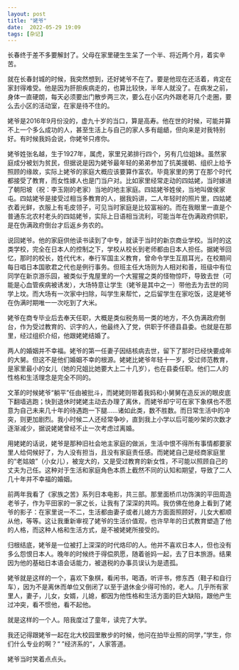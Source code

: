```yaml
---
layout: post
title: "姥爷" 
date:  2022-05-29 19:09
tags: [杂记]
---
```



长春终于差不多要解封了。父母在家里硬生生呆了一个半、将近两个月，着实辛苦。

就在长春封城的时候，我突然想到，还好姥爷不在了。要是他现在还活着，肯定在家封得难受。他是因为肝胆疾病走的，也算比较快，半年人就没了。在病发之前，身体一直硬朗，每天必须要出门散步两三次，要么在小区内外跟老哥几个走圈，要么去小区的活动室，在家是待不住的。

姥爷是2016年9月份没的，虚九十岁的当口，算是高寿。他在世的时候，可能并算不上一个多么成功的人，甚至生活上与自己的家人多有龃龉，但向来是对我特别好。有时候我妈会说，你姥爷只疼你。

姥爷姓张名越，生于1927年，属虎，家里兄弟排行四个，另有几位姐妹。虽然家庭成分被划为贫民，但据说是因为姥爷最年轻的弟弟参加了抗美援朝、组织上给予照顾的缘故，实际上姥爷的家庭大概应该要算作富农。毕竟家里的男丁在那个时代都接受了教育，而女性嫁人也是门当户对。比如家里经常走动的四姑姥，当时嫁进了朝阳坡（祝：李玉刚的老家）当地的地主家庭。四姑姥爷姓侯，当地叫做侯家屯。四姑姥爷是接受过相当多教育的人，据我妈讲，二人年轻时的照片里，四姑姥衣着光鲜，衣服上有毛皮领子，可见当时家庭是比较富裕的。而在我眼里一直是个普通东北农村老头的四姑姥爷，实际上日语相当流利，可能当年在伪满政府供职，是在伪满政府倒台才后返乡务农的。

说回姥爷。他的家庭供他读书读到了中专，就读于当时的新京商业学校。当时的这类学校，完全在日本人的控制之下，学校从校长到老师都由日本人担任。据姥爷回忆，那时的校长，姓代代木，奉行军国主义教育，曾命令学生互扇耳光，在校期间每日唱日本国歌君之代也是例行事务。但班主任大场则为人相对和善，班级中有位同学在新京游乐园，被类似于鬼屋里的一个大猩猩之类的怪物惊吓，导致去世（可能是心血管疾病被诱发），大场特意让学生（姥爷是其中之一）带他去为去世的同学上坟。而大场有一次家中扫除，叫学生来帮忙，之后留学生在家吃饭，这是姥爷在伪满时期唯一一次吃到了大米。

姥爷在商专毕业后去奉天任职，大概是类似税务局一类的地方，不久伪满政府倒台，作为受过教育的、识字的人，他最终入了党，供职于怀德县县委。也就是在那里，经过组织介绍，他跟姥姥结婚了。

两人的婚姻并不幸福。姥爷的第一任妻子因结核病去世，留下了那时已经快要成年的大舅。但这不是他们婚姻不幸的根源。姥姥比姥爷年轻十一岁，受过师范教育，是家里最小的女儿（她的兄姐比她要大上二十几岁），也在县委任职。他们二人的性格和生活理念是完全不同的。

文革的时候姥爷“躺平”任由被批斗，而姥姥则带着我妈和小舅舅在造反派的眼皮底下翻墙逃跑；快到退休时姥姥主动去办理了离休，而姥爷却宁可在家下象棋也不愿意为自己未来几十年的待遇跑一下腿……诸如此类，数不胜数。而日常生活中的冲突，则更加剧烈。我小时候二人还经常争吵，直到我上小学以后可能吵架的次数才逐渐减少，据说姥姥曾经不止一次考虑过离婚。

用姥姥的话说，姥爷是那种旧社会地主家庭的做派，生活中恨不得所有事情都要家里人给伺候好了，为人没有担当，且没有家庭责任感。而姥姥自己是经商家庭里的“老姑娘”（小女儿），被宠大的，又是受过教育的新女性，不可能以照顾自己的丈夫为己任。这种对于生活和家庭角色本质上截然不同的认知和期望，导致了二人几十年并不幸福的婚姻。

前两年我看了《家族之苦》系列日本电影，共三部。那里面桥爪功饰演的平田周造老爷子，作为平田家的一家之长，让我有了深深的共鸣。我仿佛在他身上看到了姥爷的影子：在家里说一不二，生活都由妻子或者儿媳方方面面照顾好，儿女大都顺从他，等等。这让我重新审视了姥爷的生活价值观，也许早年的日式教育塑造了他的人格，而这种人格和生活方式，是不被姥姥所接受的。

归根结底，姥爷是一位被打上深深的时代烙印的人。他并不喜欢日本人，但也没有多么怨恨日本人。晚年的时候终于得偿夙愿，随着爸妈一起，去了日本旅游。结果因为他的基础日本语会话能力，被退税的办事员误认为是遗孤。

姥爷就是这样的一个，喜欢下象棋，看闲书，喝酒，听评书，修东西（鞋子和自行车），因为不是离休而单位又倒闭了以至于退休金少得可怜的，老人。几乎所有家里人，妻子，儿女，女婿，儿媳，都因为他性格和生活方面的巨大缺陷，跟他产生过冲突，看不惯他，看不起他。

就是这样的一个人。陪我度过了童年，读完了大学。

我还记得跟姥爷一起在北大校园里散步的时候，他问在拍毕业照的同学，”学生，你们什么专业的啊？“ ”经济系的“，人家答道。

姥爷当时笑着点点头。